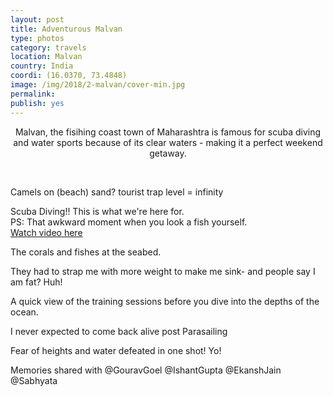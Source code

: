 ```yaml
---
layout: post
title: Adventurous Malvan 
type: photos
category: travels
location: Malvan
country: India
coordi: (16.0370, 73.4848)
image: /img/2018/2-malvan/cover-min.jpg 
permalink: 
publish: yes
---
```

<!-- http://compressjpeg.com -->
<!-- http://compressimage.toolur.com/ 1024, 400-->
<center>
Malvan, the fisihing coast town of Maharashtra is famous for scuba diving and water sports because of its clear waters - making it a perfect weekend getaway.
</center>
<br>
<p class="center"><img src="{{site.baseurl}}/img/2018/2-malvan/cover.jpg" alt=""></p>

<p class="center"><img src="{{site.baseurl}}/img/2018/2-malvan/1.jpg" alt="">Camels on (beach) sand? tourist trap level = infinity</p>

<p class="center"><img src="{{site.baseurl}}/img/2018/2-malvan/2.jpg" alt="">Scuba Diving!! This is what we're here for.<br>PS: That awkward moment when you look a fish yourself.<br><a href="https://www.instagram.com/p/BfssgUiHtYr/?hl=en&taken-by=goelrohan" target="_blank">Watch video here</a></p>

<p class="center"><img src="{{site.baseurl}}/img/2018/2-malvan/3.1.jpg" alt="">The corals and fishes at the seabed.</p>

<p class="center"><img src="{{site.baseurl}}/img/2018/2-malvan/3.jpg" alt="">They had to strap me with more weight to make me sink- and people say I am fat? Huh!</p>

<p class="center"><img src="{{site.baseurl}}/img/2018/2-malvan/4.jpg" alt="">A quick view of the training sessions before you dive into the depths of the ocean.</p>

<p class="center"><img src="{{site.baseurl}}/img/2018/2-malvan/5.jpg" alt="">I never expected to come back alive post Parasailing </p>

<p class="center"><img src="{{site.baseurl}}/img/2018/2-malvan/6.jpg" alt="">Fear of heights and water defeated in one shot! Yo!</p>

<p class="center"><img src="{{site.baseurl}}/img/2018/2-malvan/7.jpg" alt="">Memories shared with @GouravGoel @IshantGupta @EkanshJain @Sabhyata</p>
